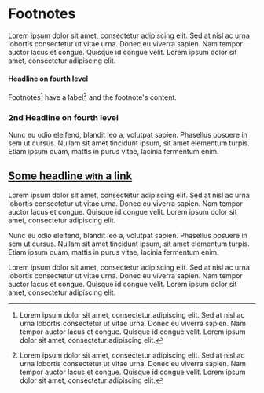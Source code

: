 # Footnotes

Lorem ipsum dolor sit amet, consectetur adipiscing elit. Sed at nisl ac
urna lobortis consectetur ut vitae urna. Donec eu viverra sapien. Nam
tempor auctor lacus et congue. Quisque id congue velit. Lorem ipsum dolor
sit amet, consectetur adipiscing elit.

#### Headline on fourth level

Footnotes[^1] have a label[^@#$%] and the footnote's content.

### 2nd Headline on fourth level

[^1]: Lorem ipsum dolor sit amet, consectetur adipiscing elit. Sed at nisl ac
      urna lobortis consectetur ut vitae urna. Donec eu viverra sapien. Nam
      tempor auctor lacus et congue. Quisque id congue velit. Lorem ipsum dolor
      sit amet, consectetur adipiscing elit.

[^@#$%]: Lorem ipsum dolor sit amet, consectetur adipiscing elit. Sed at nisl ac
      urna lobortis consectetur ut vitae urna. Donec eu viverra sapien. Nam
      tempor auctor lacus et congue. Quisque id congue velit. Lorem ipsum dolor
      sit amet, consectetur adipiscing elit.
[^2]: Lorem ipsum dolor sit [amet](#), consectetur adipiscing elit. Sed at nisl ac
      urna lobortis consectetur ut vitae urna. **Donec** eu viverra sapien. Nam
      tempor auctor lacus et congue. Quisque id congue velit. Lorem ipsum dolor
      sit amet, consectetur adipiscing elit.

Nunc eu odio eleifend, blandit leo a, volutpat sapien. Phasellus posuere in
sem ut cursus. Nullam sit amet tincidunt ipsum, sit amet elementum turpis.
Etiam ipsum quam, mattis in purus vitae, lacinia fermentum enim.

## [Some headline <small>with</small> a link](http://www.google.de)

Lorem ipsum dolor sit amet, consectetur adipiscing elit. Sed at nisl ac
urna lobortis consectetur ut vitae urna. Donec eu viverra sapien. Nam
tempor auctor lacus et congue. Quisque id congue velit. Lorem ipsum dolor
sit amet, consectetur adipiscing elit.

Nunc eu odio eleifend, blandit leo a, volutpat sapien. Phasellus posuere in
sem ut cursus. Nullam sit amet tincidunt ipsum, sit amet elementum turpis.
Etiam ipsum quam, mattis in purus vitae, lacinia fermentum enim.

Lorem ipsum dolor sit amet, consectetur adipiscing elit. Sed at nisl ac
urna lobortis consectetur ut vitae urna. Donec eu viverra sapien. Nam
tempor auctor lacus et congue. Quisque id congue velit. Lorem ipsum dolor
sit amet, consectetur adipiscing elit.